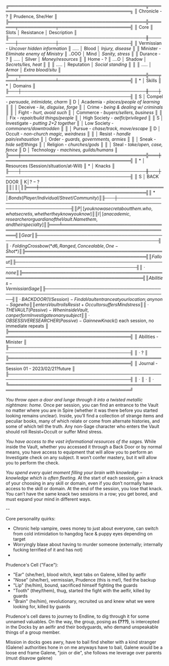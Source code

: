 ╔════════════════════════════════════════════╦════════════════════════════════════════════╗
║ Chronicle - ?                              ║ Prudence, She/Her                          ║
╠════════════════════════════════════════════╬═══════╤════════════╤═══════════════════════╣
║ Core                                       ║ Slots │ Resistance │ Description           ║
╟────────────────────────────────────────────╫───────┼────────────┼───────────────────────╢
║ Vermissian - *Uncover hidden information*  ║ ..... │ Blood      │ *Injury, disease*     ║
║  Minister - *Eliminate enemy of Ministry*  ║ ..OOO │ Mind       │ *Sanity, stress*      ║
║ Durance - ?                                ║ ..... │ Silver     │ *Money/resources*     ║
║ Home - ?                                   ║ ....O │ Shadow     │ *Secrets/lies, heat*  ║
║                                            ║ ..... │ Reputation │ *Social standing*     ║
║                                            ║ ..... │ Armor      │ *Extra blood/situ*    ║
╠═══╤════════════════════════════════════════╬═══╤═══╧════════════╧═══════════════════════╣
║ * │ Skills                                 ║ * │ Domains                                ║
╟───┼────────────────────────────────────────╫───┼────────────────────────────────────────╢
║ S │ Compel - *persuade, intimidate, charm* ║ D │ Academia - *places/people of learning* ║
║   │ Deceive - *lie, disguise, forge*       ║   │ Crime - *being & dealing w/ criminals* ║
║   │ Fight - *hurt, avoid such*             ║   │ Commerce - *buyers/sellers, business*  ║
║   │ Fix - *repair/build things/people*     ║   │ High Society - *aelfir/privileged*     ║
║ S │ Investigate - *putting 2+2 together*   ║   │ Low Society - *commoners/downtrodden*  ║
║   │ Pursue - *chase/track, move/escape*    ║ D │ Occult - *non-church magic, weirdness* ║
║   │ Resist - *handle pain/exhaustion*      ║   │ Order - *guards, governments, armies*  ║
║   │ Sneak - *hide self/things*             ║   │ Religion - *churches/gods*             ║
║   │ Steal - *take/open, case, fence*       ║ D │ Technology - *machines, guilds/humans* ║
╠═══╪════════════════════════════════════════╬═══╪════════════════════════════════════════╣
║ * │ Resources (Session/sItuation/at-Will)  ║ * │ Knacks                                 ║
╟───┼────────────────────────────────────────╫───┼────────────────────────────────────────╢
║ S │ BACK DOOR                              ║ K$│ ? - ?                                  ║
║   │                                        ║   │                                        ║
╠═══╪════════════════════════════════════════╩═══╧════════════════════════════════════════╣
║ * │ Bonds (Player/Individual/Street/Community)                                          ║
╟───┼─────────────────────────────────────────────────────────────────────────────────────╢
║ P │ [you know a secret about them. who, what secret is, whether they know you know]     ║
║ I │ [an academic, researcher or guardian of the Vault. Name them, and their specialty]  ║
╠═══╧═════════════════════════════════════════════════════════════════════════════════════╣
║ Gear                                                                                    ║
╟─────────────────────────────────────────────────────────────────────────────────────────╢
║ · Folding Crossbow (*d6, Ranged, Concealable, One-Shot*)                                ║
╠═════════════════════════════════════════════════════════════════════════════════════════╣
║ Fallout                                                                                 ║
╟─────────────────────────────────────────────────────────────────────────────────────────╢
║ · none                                                                                  ║
╠═════════════════════════════════════════════════════════════════════════════════════════╣
║ Abilities - Vermissian Sage                                                             ║
╟─────────────────────────────────────────────────────────────────────────────────────────╢
║ · BACK DOOR (1/Session) - Find a Vault entrance at your location; any non-Sage who      ║
║   enters Vault rolls Resist+Occult or suffers Mind stress                               ║
║ · THE VAULT (Passive) - When inside Vault, can perform Investigate on any subject       ║
║ · OBSESSIVE RESEARCHER (Passive) - Gain new Knack($) each session, no immediate repeats ║
╠═════════════════════════════════════════════════════════════════════════════════════════╣
║ Abilities - Minister                                                                    ║
╟─────────────────────────────────────────────────────────────────────────────────────────╢
║ · ?                                                                                     ║
╠═════════════════════════════════════════════════════════════════════════════════════════╣
║ Journal - Session 01 - 2023/02/21?future                                                ║
╟─────────────────────────────────────────────────────────────────────────────────────────╢
║ · 
║   · 
║     · 
╚═════════════════════════════════════════════════════════════════════════════════════════╝

*You throw open a door and lunge through it into a twisted metallic nightmare: home.* Once per session, you can find an entrance to the Vault no matter where you are in Spire (whether it was there before you started looking remains unclear). Inside, you’ll find a collection of strange items and peculiar books, many of which relate or come from alternate histories, and some of which tell the truth. Any non-Sage character who enters the Vault should roll Resist+Occult or suffer Mind stress.

*You have access to the vast informational resources of the sages.* While inside the Vault, whether you accessed it through a Back Door or by normal means, you have access to equipment that will allow you to perform an Investigate check on any subject. It won’t confer mastery, but it will allow you to perform the check.

*You spend every quiet moment filling your brain with knowledge – knowledge which is often fleeting.* At the start of each session, gain a knack of your choosing in any skill or domain, even if you don’t normally have access to the skill or domain. At the end of the session, you lose that knack. You can’t have the same knack two sessions in a row; you get bored, and must expand your mind in different ways.

--

Core personality quirks:
- Chronic help vampire, owes money to just about everyone, can switch from cold intimidation to hangdog face & puppy eyes depending on target
- Worryingly blase about having to murder someone (externally; internally fucking terrified of it and has not)
- 

Prudence's Cell ("Face"):
- "Ear" (she/her), blood witch, kept tabs on Galene, killed by aelfir
- "Nose" (she/her), vermissian, Prudence (this is me!), fled the backup
- "Lip" (he/him), bound, sacrificed himself fighting the guards
- "Tooth" (they/them), thug, started the fight with the aelfir, killed by guards
- "Brain" (he/him), revolutionary, recruited us and knew what we were looking for, killed by guards

Prudence's cell dares to journey to Endline, to dig through it for some unnamed valuables. On the way, the group, posing as **(???)**, is intercepted in the Docks by an aelfir and their bodyguards, who demand unspeakable things of a group member. 

Mission in docks
    goes awry, have to bail
    find shelter with a kind stranger (Galene)
    authorities hone in on me anyways
    have to bail, Galene would be a loose end
    frame Galene, "join or die", she follows me
    leverage over parents (must disavow galene)


